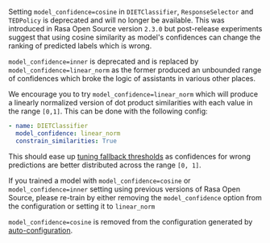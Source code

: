 Setting `model_confidence=cosine` in `DIETClassifier`, `ResponseSelector` and `TEDPolicy` is deprecated and will no longer be available. This was introduced in Rasa Open Source version `2.3.0` but post-release experiments suggest that using cosine similarity as model's confidences can change the ranking of predicted labels which is wrong.

`model_confidence=inner` is deprecated and is replaced by `model_confidence=linear_norm` as the former produced an unbounded range of confidences which broke the logic of assistants in various other places.

We encourage you to try `model_confidence=linear_norm` which will produce a linearly normalized version of dot product similarities with each value in the range `[0,1]`. This can be done with the following config:
```yaml
- name: DIETClassifier
  model_confidence: linear_norm
  constrain_similarities: True
```
This should ease up [tuning fallback thresholds](./fallback-handoff.mdx#fallbacks) as confidences for wrong predictions are better distributed across the range `[0, 1]`.

If you trained a model with `model_confidence=cosine` or `model_confidence=inner` setting using previous versions of Rasa Open Source, please re-train by either removing the `model_confidence` option from the configuration or setting it to `linear_norm`

`model_confidence=cosine` is removed from the configuration generated by [auto-configuration](model-configuration.mdx#suggested-config).
